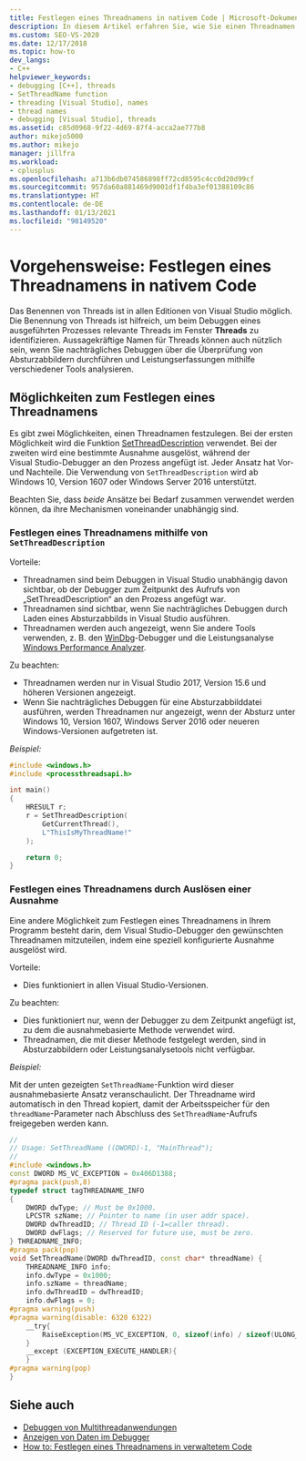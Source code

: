 ```yaml
---
title: Festlegen eines Threadnamens in nativem Code | Microsoft-Dokumentation
description: In diesem Artikel erfahren Sie, wie Sie einen Threadnamen während des Debuggens einer Multithread-App in Visual Studio festlegen. Das Benennen von Threads ist beim Verfolgen von Threads im Fenster „Threads“ hilfreich.
ms.custom: SEO-VS-2020
ms.date: 12/17/2018
ms.topic: how-to
dev_langs:
- C++
helpviewer_keywords:
- debugging [C++], threads
- SetThreadName function
- threading [Visual Studio], names
- thread names
- debugging [Visual Studio], threads
ms.assetid: c85d0968-9f22-4d69-87f4-acca2ae777b8
author: mikejo5000
ms.author: mikejo
manager: jillfra
ms.workload:
- cplusplus
ms.openlocfilehash: a713b6db074586898ff72cd8595c4cc0d20d99cf
ms.sourcegitcommit: 957da60a881469d9001df1f4ba3ef01388109c86
ms.translationtype: HT
ms.contentlocale: de-DE
ms.lasthandoff: 01/13/2021
ms.locfileid: "98149520"
---
```

# <a name="how-to-set-a-thread-name-in-native-code"></a>Vorgehensweise: Festlegen eines Threadnamens in nativem Code
Das Benennen von Threads ist in allen Editionen von Visual Studio möglich. Die Benennung von Threads ist hilfreich, um beim Debuggen eines ausgeführten Prozesses relevante Threads im Fenster **Threads** zu identifizieren. Aussagekräftige Namen für Threads können auch nützlich sein, wenn Sie nachträgliches Debuggen über die Überprüfung von Absturzabbildern durchführen und Leistungserfassungen mithilfe verschiedener Tools analysieren.

## <a name="ways-to-set-a-thread-name"></a>Möglichkeiten zum Festlegen eines Threadnamens

Es gibt zwei Möglichkeiten, einen Threadnamen festzulegen. Bei der ersten Möglichkeit wird die Funktion [SetThreadDescription](/windows/desktop/api/processthreadsapi/nf-processthreadsapi-setthreaddescription) verwendet. Bei der zweiten wird eine bestimmte Ausnahme ausgelöst, während der Visual Studio-Debugger an den Prozess angefügt ist. Jeder Ansatz hat Vor- und Nachteile. Die Verwendung von `SetThreadDescription` wird ab Windows 10, Version 1607 oder Windows Server 2016 unterstützt.

Beachten Sie, dass _beide_ Ansätze bei Bedarf zusammen verwendet werden können, da ihre Mechanismen voneinander unabhängig sind.

### <a name="set-a-thread-name-by-using-setthreaddescription"></a>Festlegen eines Threadnamens mithilfe von `SetThreadDescription`

Vorteile:
* Threadnamen sind beim Debuggen in Visual Studio unabhängig davon sichtbar, ob der Debugger zum Zeitpunkt des Aufrufs von „SetThreadDescription“ an den Prozess angefügt war.
* Threadnamen sind sichtbar, wenn Sie nachträgliches Debuggen durch Laden eines Absturzabbilds in Visual Studio ausführen.
* Threadnamen werden auch angezeigt, wenn Sie andere Tools verwenden, z. B. den [WinDbg](/windows-hardware/drivers/debugger/debugger-download-tools)-Debugger und die Leistungsanalyse [Windows Performance Analyzer](/windows-hardware/test/wpt/windows-performance-analyzer).

Zu beachten:
* Threadnamen werden nur in Visual Studio 2017, Version 15.6 und höheren Versionen angezeigt.
* Wenn Sie nachträgliches Debuggen für eine Absturzabbilddatei ausführen, werden Threadnamen nur angezeigt, wenn der Absturz unter Windows 10, Version 1607, Windows Server 2016 oder neueren Windows-Versionen aufgetreten ist.

*Beispiel:*

```C++
#include <windows.h>
#include <processthreadsapi.h>

int main()
{
    HRESULT r;
    r = SetThreadDescription(
        GetCurrentThread(),
        L"ThisIsMyThreadName!"
    );

    return 0;
}
```

### <a name="set-a-thread-name-by-throwing-an-exception"></a>Festlegen eines Threadnamens durch Auslösen einer Ausnahme

Eine andere Möglichkeit zum Festlegen eines Threadnamens in Ihrem Programm besteht darin, dem Visual Studio-Debugger den gewünschten Threadnamen mitzuteilen, indem eine speziell konfigurierte Ausnahme ausgelöst wird.

Vorteile:
* Dies funktioniert in allen Visual Studio-Versionen.

Zu beachten:
* Dies funktioniert nur, wenn der Debugger zu dem Zeitpunkt angefügt ist, zu dem die ausnahmebasierte Methode verwendet wird.
* Threadnamen, die mit dieser Methode festgelegt werden, sind in Absturzabbildern oder Leistungsanalysetools nicht verfügbar.

*Beispiel:*

Mit der unten gezeigten `SetThreadName`-Funktion wird dieser ausnahmebasierte Ansatz veranschaulicht. Der Threadname wird automatisch in den Thread kopiert, damit der Arbeitsspeicher für den `threadName`-Parameter nach Abschluss des `SetThreadName`-Aufrufs freigegeben werden kann.

```C++
//
// Usage: SetThreadName ((DWORD)-1, "MainThread");
//
#include <windows.h>
const DWORD MS_VC_EXCEPTION = 0x406D1388;
#pragma pack(push,8)
typedef struct tagTHREADNAME_INFO
{
    DWORD dwType; // Must be 0x1000.
    LPCSTR szName; // Pointer to name (in user addr space).
    DWORD dwThreadID; // Thread ID (-1=caller thread).
    DWORD dwFlags; // Reserved for future use, must be zero.
} THREADNAME_INFO;
#pragma pack(pop)
void SetThreadName(DWORD dwThreadID, const char* threadName) {
    THREADNAME_INFO info;
    info.dwType = 0x1000;
    info.szName = threadName;
    info.dwThreadID = dwThreadID;
    info.dwFlags = 0;
#pragma warning(push)
#pragma warning(disable: 6320 6322)
    __try{
        RaiseException(MS_VC_EXCEPTION, 0, sizeof(info) / sizeof(ULONG_PTR), (ULONG_PTR*)&info);
    }
    __except (EXCEPTION_EXECUTE_HANDLER){
    }
#pragma warning(pop)
}
```

## <a name="see-also"></a>Siehe auch
- [Debuggen von Multithreadanwendungen](../debugger/debug-multithreaded-applications-in-visual-studio.md)
- [Anzeigen von Daten im Debugger](../debugger/viewing-data-in-the-debugger.md)
- [How to: Festlegen eines Threadnamens in verwaltetem Code](../debugger/how-to-set-a-thread-name-in-managed-code.md)
